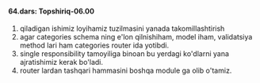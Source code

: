#### 64.dars: Topshiriq-06.00
 1. qiladigan ishimiz loyihamiz tuzilmasini yanada takomillashtirish
 2. agar categories schema ning e'lon qilnishiham, model iham, validatsiya method lari ham categories router ida yotibdi. 
 3. single responsibility tamoyiliga binoan bu yerdagi ko'dlarni yana ajratishimiz kerak bo'ladi.
 4. router lardan tashqari hammasini boshqa module ga olib o'tamiz.
